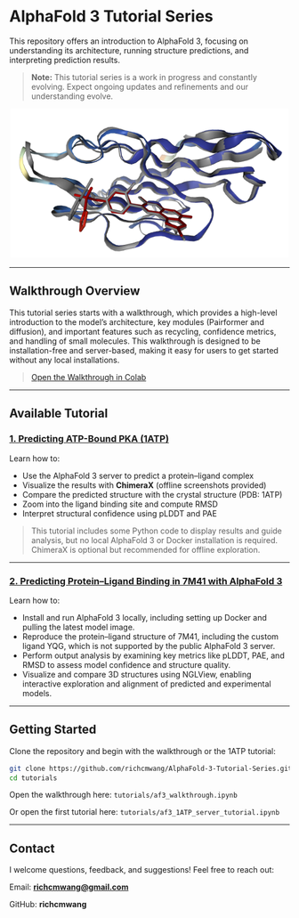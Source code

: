 # AlphaFold 3 Tutorial Series

This repository offers an introduction to AlphaFold 3, focusing on understanding its architecture, running structure predictions, and interpreting prediction results.

> **Note:** This tutorial series is a work in progress and constantly evolving. Expect ongoing updates and refinements and our understanding evolve.


<div align="center">
<img src="images/3D_image.png" width="500">
</div>

------

## Walkthrough Overview

This tutorial series starts with a walkthrough, which provides a high-level introduction to the model’s architecture, key modules (Pairformer and diffusion), and important features such as recycling, confidence metrics, and handling of small molecules. This walkthrough is designed to be installation-free and server-based, making it easy for users to get started without any local installations.

> [Open the Walkthrough in Colab](https://colab.research.google.com/github/richcmwang/AlphaFold-3-Tutorial-Series/blob/main/tutorials/af3_walkthrough.ipynb)

------

## Available Tutorial

### [1. Predicting ATP-Bound PKA (1ATP)](https://colab.research.google.com/github/richcmwang/AlphaFold-3-Tutorial-Series/blob/main/tutorials/af3_1ATP_server_tutorial.ipynb)

Learn how to:

- Use the AlphaFold 3 server to predict a protein–ligand complex
- Visualize the results with **ChimeraX** (offline screenshots provided)
- Compare the predicted structure with the crystal structure (PDB: 1ATP)
- Zoom into the ligand binding site and compute RMSD
- Interpret structural confidence using pLDDT and PAE

> This tutorial includes some Python code to display results and guide analysis, but no local AlphaFold 3 or Docker installation is required. ChimeraX is optional but recommended for offline exploration.

------

### [2. Predicting Protein–Ligand Binding in 7M41 with AlphaFold 3](https://colab.research.google.com/github/richcmwang/AlphaFold-3-Tutorial-Series/blob/main/tutorials/af3_7M41_local_tutorial.ipynb)

Learn how to:

- Install and run AlphaFold 3 locally, including setting up Docker and pulling the latest model image.
- Reproduce the protein–ligand structure of 7M41, including the custom ligand YQG, which is not supported by the public AlphaFold 3 server.
- Perform output analysis by examining key metrics like pLDDT, PAE, and RMSD to assess model confidence and structure quality.
- Visualize and compare 3D structures using NGLView, enabling interactive exploration and alignment of predicted and experimental models.

------

## Getting Started

Clone the repository and begin with the walkthrough or the 1ATP tutorial:

```bash
git clone https://github.com/richcmwang/AlphaFold-3-Tutorial-Series.git
cd tutorials
```

Open the walkthrough here:
 `tutorials/af3_walkthrough.ipynb`

Or open the first tutorial here:
 `tutorials/af3_1ATP_server_tutorial.ipynb`

------

## Contact
I welcome questions, feedback, and suggestions! Feel free to reach out:

Email: **richcmwang@gmail.com**

GitHub: **richcmwang**
